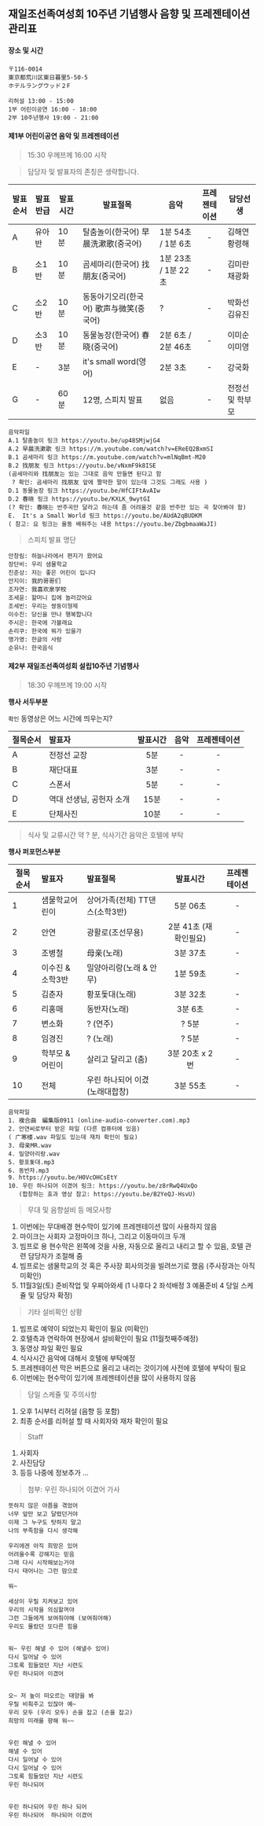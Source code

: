 ## 재일조선족여성회 10주년 기념행사 음향 및 프레젠테이션 관리표 

#### 장소 및 시간
 
```
〒116‐0014　
東京都荒川区東日暮里5‐50‐5　
ホテルラングウッド２F

리허설 13:00 - 15:00 
1부 어린이공연 16:00 - 18:00 
2부 10주년행사 19:00 - 21:00 

```

#### 제1부 어린이공연 음악 및 프레젠테이션 

> 15:30 우께쯔께 16:00 시작 

> 담당자 및 발표자의 존칭은 생략합니다.

발표순서 | 발표반급 | 발표시간 | 발표절목 | 음악 | 프레젠테이션 | 담당선생 
---|---|---|---|---|:---:|---
A|유아반|10분| 탈춤놀이(한국어) 早晨洗漱歌(중국어)| 1분 54초 / 1분 6초 | - | 김해연 황령해
B|소1반|10분| 곰세마리(한국어) 找朋友(중국어)|1분 23초 / 1분 22초 | - | 김미란 채광화
C|소2반|10분| 동동아기오리(한국어) 歌声与微笑(중국어)| ?| -| 박화선 김유진
D|소3반|10분| 동물농장(한국어) 春晓(중국어)|2분 6초 / 2분 46초 |-|이미순 이미영
E|-|3분| it's small word(영어) | 2분 3초 | - | 강국화 
G|-|60분| 12명, 스피치 발표 | 없음 | - | 전정선 및 학부모

```
음악파일
A.1 탈춤놀이 링크 https://youtu.be/up48SMjwjG4 
A.2 早晨洗漱歌 링크 https://m.youtube.com/watch?v=EReEQ2BxmSI
B.1 곰세마리 링크 https://m.youtube.com/watch?v=mlNqBmt-M20
B.2 找朋友 링크 https://youtu.be/vNxmF9k8ISE
(곰세마리와 找朋友는 있는 그대로 음악 만들면 된다고 함 
 ? 확인: 곰세마리 找朋友 앞에 짤막한 말이 있는데 그것도 그래도 사용 )
D.1 동물농장 링크 https://youtu.be/HfCIFtAvAIw
D.2 春晓 링크 https://youtu.be/KXLK_9wytGI
(? 확인: 春晓는 반주곡만 달라고 하는데 좀 어려울것 같음 반주만 있는 곡 찾아봐야 함)
E.  It's a Small World 링크 https://youtu.be/AUdA2qBUDKM
( 참고: 요 링크는 율동 배워주는 내용 https://youtu.be/ZbgbmaaWaJI) 

```


> 스피치 발표 명단

``` 
안창림: 하늘나라에서 편지가 왔어요 
장단비: 우리 샘물학교 
진준상: 저는 좋은 어린이 입니다
안지이: 我的哥哥们
조자연: 我喜欢泉学校
조세윤: 할머니 집에 놀러갔어요 
조세빈: 우리는 쌍둥이형제 
이수진: 당신을 만나 행복합니다
주시은: 한국에 가볼래요 
손리쿠: 한국에 뭐가 있을가
맹가영: 한글의 사랑 
순유나: 한국음식 
```

#### 제2부 재일조선족여성회 설립10주년 기념행사 

> 18:30 우께쯔께 19:00 시작 

**행사 서두부분** 

`확인` 동영상은 어느 시간에 띄우는지?

절목순서 | 발표자 | 발표시간 | 음악 | 프레젠테이션 
---|:---|:---:|:---:|:---:
A | 전정선 교장 | 5분 | - | - 
B | 재단대표 | 3분 | - | - 
C | 스폰서 | 5분 | - | - 
D | 역대 선생님, 공헌자 소개 | 15분 | - | - 
E | 단체사진 | 10분 | - | - 

> 식사 및 교류시간 약 ? 분, 식사기간 음악은 호텔에 부탁 
 
**행사 퍼포먼스부분** 

절목순서 | 발표자 | 발표절목 | 발표시간 | 프레젠테이션 
---|:---|:---|:---:|:---:
1 | 샘물학교어린이 | 상어가족(전체) TT댄스(소학3반) | 5분 06초 | - 
2 | 안연 | 광활로(조선무용) | 2분 41초 (재확인필요)  | -
3 | 조병철 | 母亲(노래) | 3분 37초 | - 
4 | 이수진 & 소학3반 | 밀양아리랑(노래 & 안무) | 1분 59초 | -
5 | 김춘자 | 황포돛대(노래) | 3분 32초 | -
6 | 리홍매 | 동반자(노래) | 3분 6초 | -
7 | 변소화 | ? (연주) | ? 5분 | -
8 | 임경진 | ? (노래) | ? 5분 | -
9 | 학부모 & 어린이 | 살리고 달리고 (춤) | 3분 20초 x 2번 | -
10 | 전체 | 우린 하나되어 이겼 (노래대합창) | 3분 55초 | -

```
음악파일
1. 複合曲　編集版0911 (online-audio-converter.com).mp3
2. 안연씨로부터 받은 파일 (다른 컴퓨터에 있음)
( 广寒楼.wav 파일도 있는데 재차 확인이 필요)
3. 母亲MR.wav
4. 밀양아리랑.wav
5. 황포돛대.mp3
6. 동반자.mp3
9. https://youtu.be/H0VcOHCsEtY
10. 우린 하나되어 이겼어 링크: https://youtu.be/z8rRwQ4UxQo
   (합창하는 효과 영상 참고: https://youtu.be/B2YeQJ-HsvU) 

```

> 무대 및 음향설비 등 메모사항 
1. 이번에는 무대배경 현수막이 있기에 프레젠테이션 많이 사용하지 않음 
2. 마이크는 사회자 고정마이크 하나, 그리고 이동마이크 두개
3. 빔프로 용 현수막은 왼쪽에 것을 사용, 자동으로 올리고 내리고 할 수 있음, 호텔 관련 담당자가 조절해 줌 
4. 빔프로는 샘물학교의 것 혹은 주사장 회사의것을 빌려쓰기로 했음 (주사장과는 아직 미확인) 
5. 11월3일(토) 준비작업 및 우찌아와세 (1 나후다 2 좌석배정 3 예품준비 4 당일 스케쥴 및 담당자 확정)

> 기타 설비확인 상황 
1. 빔프로 예약이 되었는지 확인이 필요 (미확인)
2. 호텔측과 연락하여 현장에서 설비확인이 필요 (11월첫째주예정)
3. 동영상 파일 확인 필요 
4. 식사시간 음악에 대해서 호텔에 부탁예정 
5. 프레젠테이션 막은 버튼으로 올리고 내리는 것이기에 사전에 호텔에 부탁이 필요 
6. 이번에는 현수막이 있기에 프레젠테이션을 많이 사용하지 않음 

> 당일 스케쥴 및 주의사항 
1. 오후 1시부터 리허설 (음향 등 포함)
2. 최종 순서를 리허설 할 때 사회자와 재차 확인이 필요 

> Staff 
1. 사회자 
2. 사진담당 
3. 등등 나중에 정보추가 ... 

> 첨부: 우린 하나되어 이겼어 가사 

```
뜻하지 않은 아픔을 겪었어
너무 앞만 보고 달렸던거야
이제 그 누구도 탓하지 말고 
나의 부족함을 다시 생각해

우리에겐 아직 희망은 있어 
어려울수록 강해지는 믿음
그래 다시 시작해보는거야 
다시 태어나는 그런 맘으로 

워~

세상이 우릴 지켜보고 있어 
우리의 시작을 의심할꺼야
그런 그들에게 보여줘야해 (보여줘야해)
우리도 몰랐던 또다른 힘을  
 

워~ 우린 해낼 수 있어 (해낼수 있어)
다시 일어날 수 있어
그토록 힘들었던 지난 시련도 
우린 하나되어 이겼어 
 

오~ 저 높이 떠오르는 태양을 봐
우릴 비춰주고 있잖아 예~
우리 모두 (우리 모두) 손을 잡고 (손을 잡고)
희망의 미래를 향해 워~~ 


우린 해낼 수 있어
해낼 수 있어
다시 일어날 수 있어
다시 일어날 수 있어
그토록 힘들었던 지난 시련도
우린 하나되어 


우린 하나되어 우린 하나 되어 
우린 하나되어  하나되어 이겼어
```








